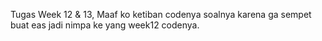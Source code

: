 Tugas Week 12 & 13, Maaf ko ketiban codenya soalnya karena ga sempet buat eas jadi nimpa ke yang week12 codenya.
